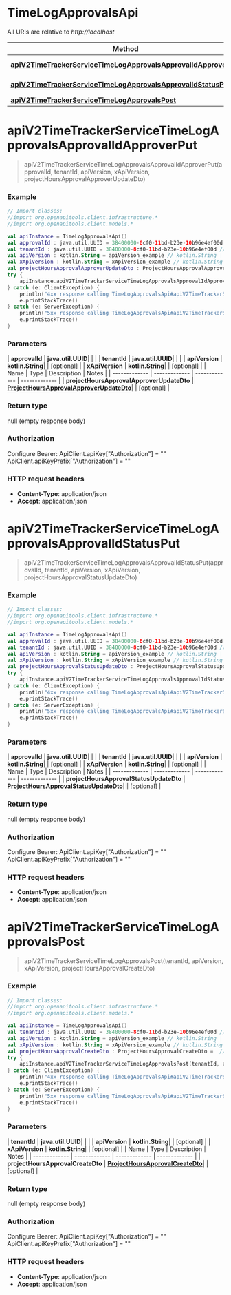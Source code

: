 # TimeLogApprovalsApi

All URIs are relative to *http://localhost*

| Method | HTTP request | Description |
| ------------- | ------------- | ------------- |
| [**apiV2TimeTrackerServiceTimeLogApprovalsApprovalIdApproverPut**](TimeLogApprovalsApi.md#apiV2TimeTrackerServiceTimeLogApprovalsApprovalIdApproverPut) | **PUT** /api/v2/TimeTrackerService/TimeLogApprovals/{approvalId}/Approver |  |
| [**apiV2TimeTrackerServiceTimeLogApprovalsApprovalIdStatusPut**](TimeLogApprovalsApi.md#apiV2TimeTrackerServiceTimeLogApprovalsApprovalIdStatusPut) | **PUT** /api/v2/TimeTrackerService/TimeLogApprovals/{approvalId}/Status |  |
| [**apiV2TimeTrackerServiceTimeLogApprovalsPost**](TimeLogApprovalsApi.md#apiV2TimeTrackerServiceTimeLogApprovalsPost) | **POST** /api/v2/TimeTrackerService/TimeLogApprovals |  |


<a id="apiV2TimeTrackerServiceTimeLogApprovalsApprovalIdApproverPut"></a>
# **apiV2TimeTrackerServiceTimeLogApprovalsApprovalIdApproverPut**
> apiV2TimeTrackerServiceTimeLogApprovalsApprovalIdApproverPut(approvalId, tenantId, apiVersion, xApiVersion, projectHoursApprovalApproverUpdateDto)



### Example
```kotlin
// Import classes:
//import org.openapitools.client.infrastructure.*
//import org.openapitools.client.models.*

val apiInstance = TimeLogApprovalsApi()
val approvalId : java.util.UUID = 38400000-8cf0-11bd-b23e-10b96e4ef00d // java.util.UUID | 
val tenantId : java.util.UUID = 38400000-8cf0-11bd-b23e-10b96e4ef00d // java.util.UUID | 
val apiVersion : kotlin.String = apiVersion_example // kotlin.String | 
val xApiVersion : kotlin.String = xApiVersion_example // kotlin.String | 
val projectHoursApprovalApproverUpdateDto : ProjectHoursApprovalApproverUpdateDto =  // ProjectHoursApprovalApproverUpdateDto | 
try {
    apiInstance.apiV2TimeTrackerServiceTimeLogApprovalsApprovalIdApproverPut(approvalId, tenantId, apiVersion, xApiVersion, projectHoursApprovalApproverUpdateDto)
} catch (e: ClientException) {
    println("4xx response calling TimeLogApprovalsApi#apiV2TimeTrackerServiceTimeLogApprovalsApprovalIdApproverPut")
    e.printStackTrace()
} catch (e: ServerException) {
    println("5xx response calling TimeLogApprovalsApi#apiV2TimeTrackerServiceTimeLogApprovalsApprovalIdApproverPut")
    e.printStackTrace()
}
```

### Parameters
| **approvalId** | **java.util.UUID**|  | |
| **tenantId** | **java.util.UUID**|  | |
| **apiVersion** | **kotlin.String**|  | [optional] |
| **xApiVersion** | **kotlin.String**|  | [optional] |
| Name | Type | Description  | Notes |
| ------------- | ------------- | ------------- | ------------- |
| **projectHoursApprovalApproverUpdateDto** | [**ProjectHoursApprovalApproverUpdateDto**](ProjectHoursApprovalApproverUpdateDto.md)|  | [optional] |

### Return type

null (empty response body)

### Authorization


Configure Bearer:
    ApiClient.apiKey["Authorization"] = ""
    ApiClient.apiKeyPrefix["Authorization"] = ""

### HTTP request headers

 - **Content-Type**: application/json
 - **Accept**: application/json

<a id="apiV2TimeTrackerServiceTimeLogApprovalsApprovalIdStatusPut"></a>
# **apiV2TimeTrackerServiceTimeLogApprovalsApprovalIdStatusPut**
> apiV2TimeTrackerServiceTimeLogApprovalsApprovalIdStatusPut(approvalId, tenantId, apiVersion, xApiVersion, projectHoursApprovalStatusUpdateDto)



### Example
```kotlin
// Import classes:
//import org.openapitools.client.infrastructure.*
//import org.openapitools.client.models.*

val apiInstance = TimeLogApprovalsApi()
val approvalId : java.util.UUID = 38400000-8cf0-11bd-b23e-10b96e4ef00d // java.util.UUID | 
val tenantId : java.util.UUID = 38400000-8cf0-11bd-b23e-10b96e4ef00d // java.util.UUID | 
val apiVersion : kotlin.String = apiVersion_example // kotlin.String | 
val xApiVersion : kotlin.String = xApiVersion_example // kotlin.String | 
val projectHoursApprovalStatusUpdateDto : ProjectHoursApprovalStatusUpdateDto =  // ProjectHoursApprovalStatusUpdateDto | 
try {
    apiInstance.apiV2TimeTrackerServiceTimeLogApprovalsApprovalIdStatusPut(approvalId, tenantId, apiVersion, xApiVersion, projectHoursApprovalStatusUpdateDto)
} catch (e: ClientException) {
    println("4xx response calling TimeLogApprovalsApi#apiV2TimeTrackerServiceTimeLogApprovalsApprovalIdStatusPut")
    e.printStackTrace()
} catch (e: ServerException) {
    println("5xx response calling TimeLogApprovalsApi#apiV2TimeTrackerServiceTimeLogApprovalsApprovalIdStatusPut")
    e.printStackTrace()
}
```

### Parameters
| **approvalId** | **java.util.UUID**|  | |
| **tenantId** | **java.util.UUID**|  | |
| **apiVersion** | **kotlin.String**|  | [optional] |
| **xApiVersion** | **kotlin.String**|  | [optional] |
| Name | Type | Description  | Notes |
| ------------- | ------------- | ------------- | ------------- |
| **projectHoursApprovalStatusUpdateDto** | [**ProjectHoursApprovalStatusUpdateDto**](ProjectHoursApprovalStatusUpdateDto.md)|  | [optional] |

### Return type

null (empty response body)

### Authorization


Configure Bearer:
    ApiClient.apiKey["Authorization"] = ""
    ApiClient.apiKeyPrefix["Authorization"] = ""

### HTTP request headers

 - **Content-Type**: application/json
 - **Accept**: application/json

<a id="apiV2TimeTrackerServiceTimeLogApprovalsPost"></a>
# **apiV2TimeTrackerServiceTimeLogApprovalsPost**
> apiV2TimeTrackerServiceTimeLogApprovalsPost(tenantId, apiVersion, xApiVersion, projectHoursApprovalCreateDto)



### Example
```kotlin
// Import classes:
//import org.openapitools.client.infrastructure.*
//import org.openapitools.client.models.*

val apiInstance = TimeLogApprovalsApi()
val tenantId : java.util.UUID = 38400000-8cf0-11bd-b23e-10b96e4ef00d // java.util.UUID | 
val apiVersion : kotlin.String = apiVersion_example // kotlin.String | 
val xApiVersion : kotlin.String = xApiVersion_example // kotlin.String | 
val projectHoursApprovalCreateDto : ProjectHoursApprovalCreateDto =  // ProjectHoursApprovalCreateDto | 
try {
    apiInstance.apiV2TimeTrackerServiceTimeLogApprovalsPost(tenantId, apiVersion, xApiVersion, projectHoursApprovalCreateDto)
} catch (e: ClientException) {
    println("4xx response calling TimeLogApprovalsApi#apiV2TimeTrackerServiceTimeLogApprovalsPost")
    e.printStackTrace()
} catch (e: ServerException) {
    println("5xx response calling TimeLogApprovalsApi#apiV2TimeTrackerServiceTimeLogApprovalsPost")
    e.printStackTrace()
}
```

### Parameters
| **tenantId** | **java.util.UUID**|  | |
| **apiVersion** | **kotlin.String**|  | [optional] |
| **xApiVersion** | **kotlin.String**|  | [optional] |
| Name | Type | Description  | Notes |
| ------------- | ------------- | ------------- | ------------- |
| **projectHoursApprovalCreateDto** | [**ProjectHoursApprovalCreateDto**](ProjectHoursApprovalCreateDto.md)|  | [optional] |

### Return type

null (empty response body)

### Authorization


Configure Bearer:
    ApiClient.apiKey["Authorization"] = ""
    ApiClient.apiKeyPrefix["Authorization"] = ""

### HTTP request headers

 - **Content-Type**: application/json
 - **Accept**: application/json

